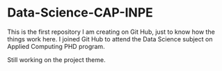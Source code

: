 # Data-Science-CAP-INPE
This is the first repository I am creating on Git Hub, just to know how the things work here.
I joined Git Hub to attend the Data Science subject on Applied Computing PHD program.

Still working on the project theme.
